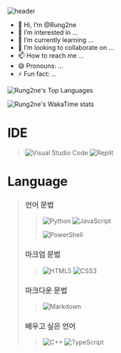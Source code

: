 ![header](https://capsule-render.vercel.app/api?type=waving&color=ecafc1&height=200&section=header&text=Rung2ne&fontColor=ffffff&fontSize=60&fontAlignY=30)

- 👋 Hi, I’m @Rung2ne
- 👀 I’m interested in ...
- 🌱 I’m currently learning ...
- 💞️ I’m looking to collaborate on ...
- 📫 How to reach me ...
- 😄 Pronouns: ...
- ⚡ Fun fact: ...

<!---
![Rung2ne's GitHub stats](https://github-readme-stats.vercel.app/api?username=Rung2ne&bg_color=ecafc1,ecafc1,8ba4db&title_color=fff&text_color=fff&show_icons=true&count_private=true)
--->

![Rung2ne's Top Languages](https://github-readme-stats.vercel.app/api/top-langs/?username=Rung2ne&bg_color=ecafc1,ecafc1,8ba4db&title_color=fff&text_color=fff)

![Rung2ne's WakaTime stats](https://github-readme-stats.vercel.app/api/wakatime?username=Rung2ne)

# IDE
> ![Visual Studio Code](https://img.shields.io/badge/Visual%20Studio%20Code-0078d7.svg?style=for-the-badge&logo=visual-studio-code&logoColor=white)
> ![Replit](https://img.shields.io/badge/Replit-DD1200?style=for-the-badge&logo=Replit&logoColor=white)

# Language
> ### 언어 문법
>> ![Python](https://img.shields.io/badge/python-3670A0?style=for-the-badge&logo=python&logoColor=ffdd54)
>> ![JavaScript](https://img.shields.io/badge/javascript-%23323330.svg?style=for-the-badge&logo=javascript&logoColor=%23F7DF1E)
>>
>> ![PowerShell](https://img.shields.io/badge/PowerShell-%235391FE.svg?style=for-the-badge&logo=powershell&logoColor=white)
>
> ### 마크업 문법
>> ![HTML5](https://img.shields.io/badge/html5-%23E34F26.svg?style=for-the-badge&logo=html5&logoColor=white)
>> ![CSS3](https://img.shields.io/badge/css3-%231572B6.svg?style=for-the-badge&logo=css3&logoColor=white)
>
> ### 마크다운 문법
>> ![Markdown](https://img.shields.io/badge/markdown-%23000000.svg?style=for-the-badge&logo=markdown&logoColor=white)
>
> ### 배우고 싶은 언어
>> ![C++](https://img.shields.io/badge/c++-%2300599C.svg?style=for-the-badge&logo=c%2B%2B&logoColor=white)
>> ![TypeScript](https://img.shields.io/badge/typescript-%23007ACC.svg?style=for-the-badge&logo=typescript&logoColor=white)
